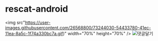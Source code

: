 # rescat-android


<img src"https://user-images.githubusercontent.com/26568800/73244030-54433780-41ec-11ea-8a5c-1f74a330bc7a.gif)" width="70%" height="70%" />
![댓글달기](https://user-images.githubusercontent.com/26568800/73244030-54433780-41ec-11ea-8a5c-1f74a330bc7a.gif)

